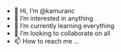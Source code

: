 - 👋 Hi, I’m @kamuranc
- 👀 I’m interested in anything
- 🌱 I’m currently learning everything
- 💞️ I’m looking to collaborate on all
- 📫 How to reach me ...

<!---
kamuranc/kamuranc is a ✨ special ✨ repository because its `README.md` (this file) appears on your GitHub profile.
You can click the Preview link to take a look at your changes.
--->
